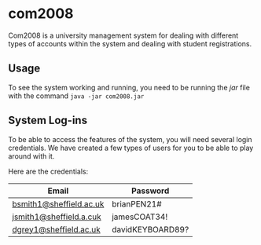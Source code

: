 # com2008

Com2008 is a university management system for dealing with different types of accounts within the system and dealing with student registrations.

## Usage 

To see the system working and running, you need to be running the *jar* file with the command ```java -jar com2008.jar```

## System Log-ins

To be able to access the features of the system, you will need several login credentials. We have created a few types of users for you to be able to play around with it.

Here are the credentials:

Email | Password
----- | --------
bsmith1@sheffield.ac.uk | brianPEN21#
jsmith1@sheffield.a.cuk | jamesCOAT34!
dgrey1@sheffield.ac.uk | davidKEYBOARD89?
